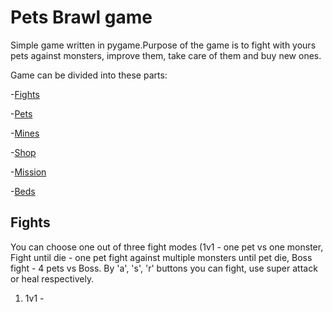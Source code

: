 # Pets Brawl game

Simple game written in pygame.Purpose of the game is to fight with yours pets against monsters, improve them, take care of them and buy new ones.

Game can be divided into these parts:

-[Fights](#fights "Goto Fights")

-[Pets](#pets "Goto Pets")

-[Mines](#mines "Goto Mines")

-[Shop](#shop "Goto Shop")

-[Mission](#mission "Goto Mission")

-[Beds](#beds "Goto Beds")

## Fights
You can choose one out of three fight modes (1v1 - one pet vs one monster, Fight until die - one pet fight against multiple monsters until pet die, Boss fight - 4 pets vs Boss. By 'a', 's', 'r' buttons you can fight, use super attack or heal respectively.

1. 1v1 - 
